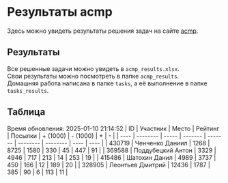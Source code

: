 # Результаты acmp
Здесь можно увидеть результаты решения задач на сайте [acmp](https://acmp.ru). 

## Результаты
Все решенные задачи можно увидеть в `acmp_results.xlsx`.   
Свои результаты можно посмотреть в папке `acmp_results`.  
Домашняя работа написана в папке `tasks`, а её выполнение в папке `tasks_results`.

## Таблица
Время обновления: 2025-01-10 21:14:52
| ID   | Участник | Место | Рейтинг | Посылки | + (1000) | - (1000) | +    | -    |
| ---- | -------- | ----- | ------- | ------- | -------- | -------- | ---- | ---- |
| 430719 | Ченченко Даниил | 1268 | 8725 | 1580 | 330 | 45 | 447 | 91 |
| 369588 | Поддубецкий Антон | 3329 | 4946 | 717 | 213 | 14 | 253 | 19 |
| 415486 | Шатохин Данил | 4989 | 3737 | 450 | 166 | 12 | 189 | 20 |
| 328905 | Леонтьев Дмитрий | 12436 | 1787 | 385 | 90 | 6 | 113 | 11 |
